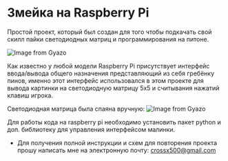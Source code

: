# Змейка на Raspberry Pi
Простой проект, который был создан для того чтобы подкачать свой скилл пайки светодиодных матриц и программирования на питоне.

![Image from Gyazo](https://i.gyazo.com/71e4b8494eb111d6404b1f54e4167a74.gif)

Как известно у любой модели Raspberry Pi присутствует интерфейс ввода/вывода общего назначения представляющий из себя гребёнку пинов, именно этот интерфейс использовался в этом проекте для вывода картинки на светодиодную матрицу 5х5 и считывания нажатий клавиш игрока.

Светодиодная матрица была спаяна вручную:
![Image from Gyazo](https://i.gyazo.com/14503b66ea9deda6e12f0cc0a4df6736.jpg)

Для работы кода на raspberry pi необходимо установить пакет python и доп. библиотеку для управления интерфейсом малинки.

- Для получения полной инструкции и схем для повторения проекта прошу написать мне на электронную почту: crossx500@gmail.com
